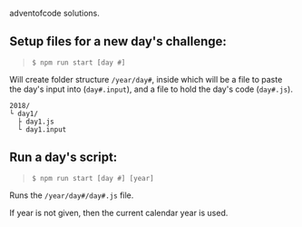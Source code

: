 adventofcode solutions.

## Setup files for a new day's challenge:
> `$ npm run start [day #]`

Will create folder structure `/year/day#`, inside which will be a file to paste the day's input into (`day#.input`), and a file to hold the day's code (`day#.js`).

```
2018/
└ day1/
  ├ day1.js
  └ day1.input
```

## Run a day's script:
> `$ npm run start [day #] [year]`

Runs the `/year/day#/day#.js` file.

If year is not given, then the current calendar year is used.
